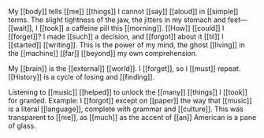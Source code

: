 My [[body]] tells [[me]] [[things]] I cannot [[say]] [[aloud]] in [[simple]] terms. The slight tightness of the jaw, the jitters in my stomach and feet—[[wait]], I [[took]] a caffeine pill this [[morning]]. [[How]] [[could]] I [[forget]]? I made [[such]] a decision, and [[forgot]] about it [[til]] I [[started]] [[writing]]. This is the power of my mind, the ghost [[living]] in the [[machine]] [[far]] [[beyond]] my own comprehension.

My [[brain]] is the [[external]] [[world]]. I [[forget]], so I [[must]] repeat. [[History]] is a cycle of losing and [[finding]].

Listening to [[music]] [[helped]] to unlock the [[many]] [[things]] I [[took]] for granted. Example: I [[forgot]] except on [[paper]] the way that [[music]] is a literal [[language]], complete with grammar and [[culture]]. This was transparent to [[me]], as [[much]] as the accent of [[an]] American is a pane of glass. 

